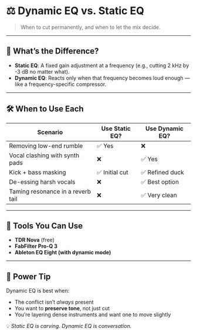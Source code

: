 # ⚖️ Dynamic EQ vs. Static EQ

> When to cut permanently, and when to let the mix decide.

---

## 🧠 What’s the Difference?

- **Static EQ**: A fixed gain adjustment at a frequency (e.g., cutting 2 kHz by -3 dB no matter what).
- **Dynamic EQ**: Reacts only when that frequency becomes loud enough — like a frequency-specific compressor.

---

## 🛠️ When to Use Each

| Scenario                           | Use Static EQ? | Use Dynamic EQ? |
|------------------------------------|----------------|-----------------|
| Removing low-end rumble            | ✅ Yes          | ❌              |
| Vocal clashing with synth pads     | ❌              | ✅ Yes          |
| Kick + bass masking                | ✅ Initial cut  | ✅ Refined duck |
| De-essing harsh vocals             | ❌              | ✅ Best option  |
| Taming resonance in a reverb tail  | ❌              | ✅ Very clean   |

---

## 🔧 Tools You Can Use

- **TDR Nova** (free)
- **FabFilter Pro-Q 3**
- **Ableton EQ Eight (with dynamic mode)**

---

## 🧠 Power Tip

Dynamic EQ is best when:
- The conflict isn’t *always* present
- You want to **preserve tone**, not just cut
- You’re layering dense instruments and want one to move slightly

💡 *Static EQ is carving. Dynamic EQ is conversation.*
